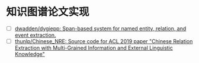 # 知识图谱论文实现

- [ ] [dwadden/dygiepp: Span-based system for named entity, relation, and event extraction.](https://github.com/dwadden/dygiepp)
- [ ] [thunlp/Chinese_NRE: Source code for ACL 2019 paper "Chinese Relation Extraction with Multi-Grained Information and External Linguistic Knowledge"](https://github.com/thunlp/Chinese_NRE)
